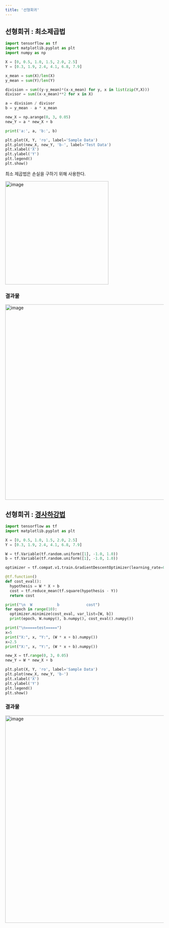 ```yaml
---
title: '선형회귀'
---
```

## 선형회귀 : 최소제곱법

```python
import tensorflow as tf
import matplotlib.pyplot as plt
import numpy as np

X = [0, 0.5, 1.0, 1.5, 2.0, 2.5]
Y = [0.3, 1.9, 2.4, 4.1, 6.8, 7.9]

x_mean = sum(X)/len(X)
y_mean = sum(Y)/len(Y)

division = sum((y-y_mean)*(x-x_mean) for y, x in list(zip(Y,X)))
divisor = sum((x-x_mean)**2 for x in X)

a = division / divisor
b = y_mean - a * x_mean

new_X = np.arange(0, 3, 0.05)
new_Y = a * new_X + b

print('a:', a, 'b:', b)

plt.plot(X, Y, 'ro', label='Sample Data')
plt.plot(new_X, new_Y, 'b-', label='Test Data')
plt.xlabel('X')
plt.ylabel('Y')
plt.legend()
plt.show()
```

최소 제곱법은 손실을 구하기 위해 사용한다.

<img width="328" alt="image" src="https://user-images.githubusercontent.com/81006587/230539059-ce8da83b-e149-40f3-91c5-0522975044bc.png">

### 결과물

<img width="620" alt="image" src="https://user-images.githubusercontent.com/81006587/230539068-1526e0e0-2a7a-4329-9737-b439530e1bad.png">

## 선형회귀 : [경사하강법](./Optimizer.md)

```python
import tensorflow as tf
import matplotlib.pyplot as plt

X = [0, 0.5, 1.0, 1.5, 2.0, 2.5]
Y = [0.3, 1.9, 2.4, 4.1, 6.8, 7.9]

W = tf.Variable(tf.random.uniform([1], -1.0, 1.0))
b = tf.Variable(tf.random.uniform([1], -1.0, 1.0))

optimizer = tf.compat.v1.train.GradientDescentOptimizer(learning_rate=0.1)

@tf.function()
def cost_eval():
  hypothesis = W * X + b
  cost = tf.reduce_mean(tf.square(hypothesis - Y))
  return cost

print("\n  W           b            cost")
for epoch in range(10):
  optimizer.minimize(cost_eval, var_list=[W, b])
  print(epoch, W.numpy(), b.numpy(), cost_eval().numpy())

print("\n=====test=====")
x=5
print("X:", x, "Y:", (W * x + b).numpy())
x=2.5
print("X:", x, "Y:", (W * x + b).numpy())

new_X = tf.range(0, 3, 0.05)
new_Y = W * new_X + b

plt.plot(X, Y, 'ro', label='Sample Data')
plt.plot(new_X, new_Y, 'b-')
plt.xlabel('X')
plt.ylabel('Y')
plt.legend()
plt.show()
```

### 결과물

<img width="658" alt="image" src="https://user-images.githubusercontent.com/81006587/230539167-cbee5599-eec5-4e5e-9369-d58497d910f5.png">

